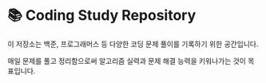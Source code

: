 # 📚 Coding Study Repository

이 저장소는 백준, 프로그래머스 등 다양한 코딩 문제 풀이를 기록하기 위한 공간입니다.

매일 문제를 풀고 정리함으로써 알고리즘 실력과 문제 해결 능력을 키워나가는 것이 목표입니다.

